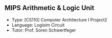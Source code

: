 ## MIPS Arithmetic & Logic Unit
- Type: [CS110] Computer Architecture I Project2
- Language: Logisim Circuit
- Tutor: Prof. Soren Schwertfeger
